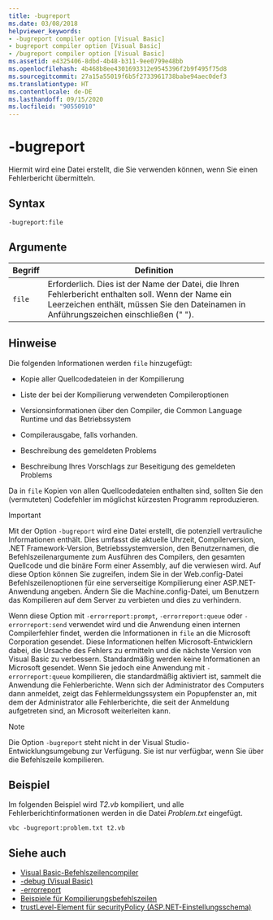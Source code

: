 ```yaml
---
title: -bugreport
ms.date: 03/08/2018
helpviewer_keywords:
- -bugreport compiler option [Visual Basic]
- bugreport compiler option [Visual Basic]
- /bugreport compiler option [Visual Basic]
ms.assetid: e4325406-8dbd-4b48-b311-9ee0799e48bb
ms.openlocfilehash: 4b468b8ee4301693312e9545396f2b9f495f75d8
ms.sourcegitcommit: 27a15a55019f6b5f2733961738babe94aec0def3
ms.translationtype: HT
ms.contentlocale: de-DE
ms.lasthandoff: 09/15/2020
ms.locfileid: "90550910"
---
```

# <a name="-bugreport"></a>-bugreport

Hiermit wird eine Datei erstellt, die Sie verwenden können, wenn Sie einen Fehlerbericht übermitteln.

## <a name="syntax"></a>Syntax

```console
-bugreport:file
```

## <a name="arguments"></a>Argumente

|Begriff|Definition|
|---|---|
|`file`|Erforderlich. Dies ist der Name der Datei, die Ihren Fehlerbericht enthalten soll. Wenn der Name ein Leerzeichen enthält, müssen Sie den Dateinamen in Anführungszeichen einschließen (" ").|

## <a name="remarks"></a>Hinweise

Die folgenden Informationen werden `file` hinzugefügt:

- Kopie aller Quellcodedateien in der Kompilierung

- Liste der bei der Kompilierung verwendeten Compileroptionen

- Versionsinformationen über den Compiler, die Common Language Runtime und das Betriebssystem

- Compilerausgabe, falls vorhanden.

- Beschreibung des gemeldeten Problems

- Beschreibung Ihres Vorschlags zur Beseitigung des gemeldeten Problems

Da in `file` Kopien von allen Quellcodedateien enthalten sind, sollten Sie den (vermuteten) Codefehler im möglichst kürzesten Programm reproduzieren.

> [!IMPORTANT]
> Mit der Option `-bugreport` wird eine Datei erstellt, die potenziell vertrauliche Informationen enthält. Dies umfasst die aktuelle Uhrzeit, Compilerversion, .NET Framework-Version, Betriebssystemversion, den Benutzernamen, die Befehlszeilenargumente zum Ausführen des Compilers, den gesamten Quellcode und die binäre Form einer Assembly, auf die verwiesen wird. Auf diese Option können Sie zugreifen, indem Sie in der Web.config-Datei Befehlszeilenoptionen für eine serverseitige Kompilierung einer ASP.NET-Anwendung angeben. Ändern Sie die Machine.config-Datei, um Benutzern das Kompilieren auf dem Server zu verbieten und dies zu verhindern.

Wenn diese Option mit `-errorreport:prompt`, `-errorreport:queue` oder `-errorreport:send` verwendet wird und die Anwendung einen internen Compilerfehler findet, werden die Informationen in `file` an die Microsoft Corporation gesendet. Diese Informationen helfen Microsoft-Entwicklern dabei, die Ursache des Fehlers zu ermitteln und die nächste Version von Visual Basic zu verbessern. Standardmäßig werden keine Informationen an Microsoft gesendet. Wenn Sie jedoch eine Anwendung mit `-errorreport:queue` kompilieren, die standardmäßig aktiviert ist, sammelt die Anwendung die Fehlerberichte. Wenn sich der Administrator des Computers dann anmeldet, zeigt das Fehlermeldungssystem ein Popupfenster an, mit dem der Administrator alle Fehlerberichte, die seit der Anmeldung aufgetreten sind, an Microsoft weiterleiten kann.

> [!NOTE]
> Die Option `-bugreport` steht nicht in der Visual Studio-Entwicklungsumgebung zur Verfügung. Sie ist nur verfügbar, wenn Sie über die Befehlszeile kompilieren.

## <a name="example"></a>Beispiel

Im folgenden Beispiel wird *T2.vb* kompiliert, und alle Fehlerberichtinformationen werden in die Datei *Problem.txt* eingefügt.

```console
vbc -bugreport:problem.txt t2.vb
```

## <a name="see-also"></a>Siehe auch

- [Visual Basic-Befehlszeilencompiler](index.md)
- [-debug (Visual Basic)](debug.md)
- [-errorreport](errorreport.md)
- [Beispiele für Kompilierungsbefehlszeilen](sample-compilation-command-lines.md)
- [trustLevel-Element für securityPolicy (ASP.NET-Einstellungsschema)](/previous-versions/dotnet/netframework-4.0/as399f0x(v=vs.100))
